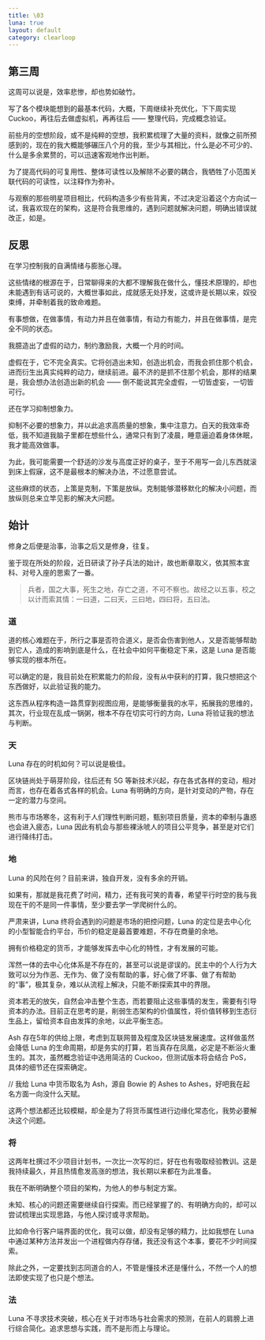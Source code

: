 ```yaml
---
title: \03
luna: true
layout: default
category: clearloop
---
```


## 第三周

这周可以说是，效率悲惨，却也势如破竹。

写了各个模块能想到的最基本代码，大概，下周继续补充优化，下下周实现 Cuckoo，再往后去做虚拟机，再再往后 —— 整理代码，完成概念验证。

前些月的空想阶段，或不是纯粹的空想，我积累梳理了大量的资料，就像之前所预感到的，现在的我大概能够碾压八个月的我，至少与其相比，什么是必不可少的、什么是多余累赘的，可以迅速客观地作出判断。

为了提高代码的可复用性、整体可读性以及解除不必要的耦合，我牺牲了小范围关联代码的可读性，以注释作为弥补。

与观察的那些明星项目相比，代码构造多少有些背离，不过决定沿着这个方向试一试，我喜欢现在的架构，这是符合我思维的，遇到问题就解决问题，明确出错误就改正，如是。

## 反思

在学习控制我的自满情绪与膨胀心理。

这些情绪的根源在于，日常聊得来的大都不理解我在做什么，懂技术原理的，却也未能遇到有话可说的，大概世事如此，成就感无处抒发，这或许是长期以来，奴役束缚，并牵制着我的致命难题。

有事想做，在做事情，有动力并且在做事情，有动力有能力，并且在做事情，是完全不同的状态。

我臆造出了虚假的动力，制约激励我，大概一个月的时间。

虚假在于，它不完全真实。它将创造出未知，创造出机会，而我会抓住那个机会，进而衍生出真实纯粹的动力，继续前进。最不济的是抓不住那个机会，那样的结果是，我会想办法创造出新的机会 —— 倒不能说其完全虚假，一切皆虚妄，一切皆可行。

还在学习抑制想象力。

抑制不必要的想象力，并以此追求高质量的想象，集中注意力。白天的我效率奇低，我不知道我脑子里都在想些什么，通常只有到了凌晨，睡意逼迫着身体休眠，我才能高效做事。

为此，我可能需要一个舒适的沙发与高度正好的桌子，至于不用写一会儿东西就滚到床上假寐，这不是最根本的解决办法，不过愿意尝试。

这些麻烦的状态，上策是克制，下策是放纵。克制能够潜移默化的解决小问题，而放纵则总来立竿见影的解决大问题。

## 始计

修身之后便是治事，治事之后又是修身，往复。

鉴于现在所处的阶段，近日研读了孙子兵法的始计，故也断章取义，依其照本宣科、对号入座的思索了一番。

> 兵者，国之大事，死生之地，存亡之道，不可不察也。故经之以五事，校之以计而索其情：一曰道，二曰天，三曰地，四曰将，五曰法。

### 道

道的核心难题在于，所行之事是否符合道义，是否会伤害到他人，又是否能够帮助到它人，造成的影响到底是什么，在社会中如何平衡稳定下来，这是 Luna 是否能够实现的根本所在。

可以确定的是，我目前处在积累能力的阶段，没有从中获利的打算，我只想把这个东西做好，以此验证我的能力。

这东西从程序构造一路贯穿到视图应用，是能够衡量我的水平，拓展我的思维的，其次，行业现在乱成一锅粥，根本不存在切实可行的方向，Luna 将验证我的想法与判断。


### 天

Luna 存在的时机如何？可以说是极佳。

区块链尚处于萌芽阶段，往后还有 5G 等新技术兴起，存在各式各样的变动，相对而言，也存在着各式各样的机会。Luna 有明确的方向，是针对变动的产物，存在一定的潜力与空间。

熊市与市场寒冬，这有利于人们理性判断问题，甄别项目质量，资本的牵制与蛊惑也会进入疲态，Luna 因此有机会与那些裸泳唬人的项目公平竞争，甚至是对它们进行降纬打击。

### 地

Luna 的风险在何？目前来讲，独自开发，没有多余的开销。

如果有，那就是我花费了时间，精力，还有我可笑的青春，希望平行时空的我与我现在干的不是同一件事情，至少要去学一学爬树什么的。

严肃来讲，Luna 终将会遇到的问题是市场的把控问题，Luna 的定位是去中心化的小型智能合约平台，币价的稳定是最首要难题，不存在商量的余地。

拥有价格稳定的货币，才能够发挥去中心化的特性，才有发展的可能。

浑然一体的去中心化体系是不存在的，甚至可以说是谬误的。民主中的个人行为大致可以分为作恶、无作为、做了没有帮助的事，好心做了坏事、做了有帮助的“事”，极其复杂，难以从流程上解决，只能不断探索其中的界限。

资本若无的放矢，自然会冲击整个生态，而若要阻止这些事情的发生，需要有引导资本的办法。目前正在思考的是，削弱生态架构的价值属性，将价值转移到生态衍生品上，留给资本自由发挥的余地，以此平衡生态。

Ash 存在5年的供给上限，考虑到互联网普及程度及区块链发展速度。这样做虽然会降低 Luna 的生命周期，却是务实的打算，若当真存在凤凰，必定是不断浴火重生的。其次，虽然概念验证中选用简洁的 Cuckoo，但测试版本将会结合 PoS，具体的细节还在探索确定。

// 我给 Luna 中货币取名为 Ash，源自 Bowie 的 Ashes to Ashes，好吧我在起名方面一向没什么天赋。

这两个想法都还比较模糊，却全是为了将货币属性进行边缘化常态化，我势必要解决这个问题。

### 将

这两年杜撰过不少项目计划书，一次比一次写的烂，好在也有吸取经验教训。这是我持续最久，并且热情愈发高涨的想法，我长期以来都在为此准备。

我在不断明确整个项目的架构，为他人的参与制定方案。

未知、核心的问题还需要继续自行探索。而已经掌握了的、有明确方向的，却可以尝试梳理出实现思路，与他人探讨或寻求帮助。

比如命令行客户端界面的优化，我可以做，却没有足够的精力，比如我想在 Luna 中通过某种方法并发出一个进程做内存存储，我还没有这个本事，要花不少时间探索。

除此之外，一定要找到志同道合的人，不管是懂技术还是懂什么，不然一个人的想法即使实现了也只是个想法。

### 法

Luna 不寻求技术突破，核心在关于对市场与社会需求的预测，在前人的肩膀上进行综合简化。追求思想与实践，而不是形而上与理论。
